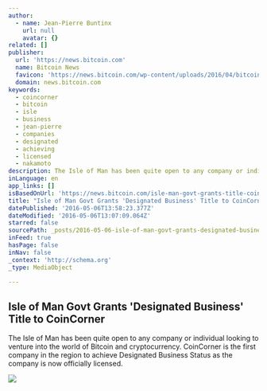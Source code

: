 ```yaml
---
author:
  - name: Jean-Pierre Buntinx
    url: null
    avatar: {}
related: []
publisher:
  url: 'https://news.bitcoin.com'
  name: Bitcoin News
  favicon: 'https://news.bitcoin.com/wp-content/uploads/2016/04/bitcoin_fav.png'
  domain: news.bitcoin.com
keywords:
  - coincorner
  - bitcoin
  - isle
  - business
  - jean-pierre
  - companies
  - designated
  - achieving
  - licensed
  - nakamoto
description: The Isle of Man has been quite open to any company or individual looking to venture into the world of Bitcoin and cryptocurrency. CoinCorner is the first company in the region to achieve Designated Business Status as the company is now officially licensed.
inLanguage: en
app_links: []
isBasedOnUrl: 'https://news.bitcoin.com/isle-man-govt-grants-title-coincorner/'
title: "Isle of Man Govt Grants 'Designated Business' Title to CoinCorner"
datePublished: '2016-05-06T13:58:23.377Z'
dateModified: '2016-05-06T13:07:09.064Z'
starred: false
sourcePath: _posts/2016-05-06-isle-of-man-govt-grants-designated-business-title-to-coinc.md
inFeed: true
hasPage: false
inNav: false
_context: 'http://schema.org'
_type: MediaObject

---
```

<article style=""><h1>Isle of Man Govt Grants 'Designated Business' Title to CoinCorner</h1><p>The Isle of Man has been quite open to any company or individual looking to venture into the world of Bitcoin and cryptocurrency. CoinCorner is the first company in the region to achieve Designated Business Status as the company is now officially licensed.</p><img src="https://news.bitcoin.com/wp-content/uploads/2016/05/shutterstock_326647631.jpg" /></article>